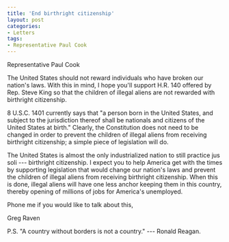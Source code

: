 ```yaml
---
title: 'End birthright citizenship'
layout: post
categories:
- Letters
tags:
- Representative Paul Cook
---
```


Representative Paul Cook

The United States should not reward individuals who have broken our nation's laws. With this in mind, I hope you'll support H.R. 140 offered by Rep. Steve King so that the children of illegal aliens are not rewarded with birthright citizenship.  
  
8 U.S.C. 1401 currently says that "a person born in the United States, and subject to the jurisdiction thereof shall be nationals and citizens of the United States at birth." Clearly, the Constitution does not need to be changed in order to prevent the children of illegal aliens from receiving birthright citizenship; a simple piece of legislation will do.

The United States is almost the only industrialized nation to still practice jus soli --- birthright citizenship. I expect you to help America get with the times by supporting legislation that would change our nation's laws and prevent the children of illegal aliens from receiving birthright citizenship. When this is done, illegal aliens will have one less anchor keeping them in this country, thereby opening of millions of jobs for America's unemployed.

Phone me if you would like to talk about this,

Greg Raven

P.S. "A country without borders is not a country." --- Ronald Reagan.